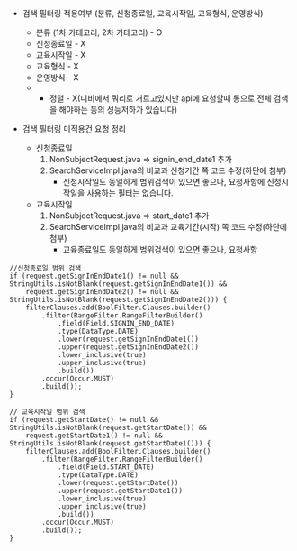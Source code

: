 
- 검색 필터링 적용여부 (분류, 신청종료일, 교육시작일, 교육형식, 운영방식)
	-  분류 (1차 카테고리, 2차 카테고리) - O
	-  신청종료일 - X
	-  교육시작일 - X
	-  교육형식 - X
	-  운영방식 - X
	- + 정렬 - X(디비에서 쿼리로 거르고있지만 api에 요청할때 통으로 전체 검색을 해야하는 등의 성능저하가 있습니다)
	
- 검색 필터링 미적용건 요청 정리
	- 신청종료일 
		1. NonSubjectRequest.java => signin_end_date1 추가
		2. SearchServiceImpl.java의 비교과 신청기간 쪽 코드 수정(하단에 첨부)			   
			- 신청시작일도 동일하게 범위검색이 있으면 좋으나, 요청사항에 신청시작일을 사용하는 필터는 없습니다.
	- 교육시작일
		1. NonSubjectRequest.java => start_date1 추가
		2. SearchServiceImpl.java의 비교과 교육기간(시작) 쪽 코드 수정(하단에 첨부)	
			- 교육종료일도 동일하게 범위검색이 있으면 좋으나, 요청사항




























```
//신청종료일 범위 검색
if (request.getSignInEndDate1() != null && StringUtils.isNotBlank(request.getSignInEndDate1()) &&
    request.getSignInEndDate2() != null && StringUtils.isNotBlank(request.getSignInEndDate2())) {
    filterClauses.add(BoolFilter.Clauses.builder()
        .filter(RangeFilter.RangeFilterBuilder()
            .field(Field.SIGNIN_END_DATE)
            .type(DataType.DATE)
            .lower(request.getSignInEndDate1())
            .upper(request.getSignInEndDate2())
            .lower_inclusive(true)
            .upper_inclusive(true)
            .build())
        .occur(Occur.MUST)
        .build());
}

// 교육시작일 범위 검색
if (request.getStartDate() != null && StringUtils.isNotBlank(request.getStartDate()) &&
    request.getStartDate1() != null && StringUtils.isNotBlank(request.getStartDate1())) {
    filterClauses.add(BoolFilter.Clauses.builder()
        .filter(RangeFilter.RangeFilterBuilder()
            .field(Field.START_DATE)
            .type(DataType.DATE)
            .lower(request.getStartDate())
            .upper(request.getStartDate1())
            .lower_inclusive(true)
            .upper_inclusive(true)
            .build())
        .occur(Occur.MUST)
        .build());
}
```
	

